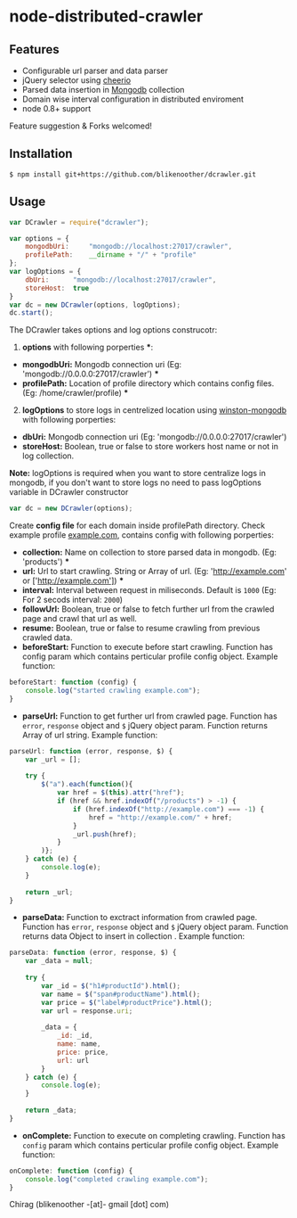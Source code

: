 node-distributed-crawler
========

Features
--------------
 * Configurable url parser and data parser
 * jQuery selector using [cheerio](httphttps://github.com/cheeriojs/cheerio)
 * Parsed data insertion in [Mongodb](https://github.com/mongodb/node-mongodb-native) collection
 * Domain wise interval configuration in distributed enviroment
 * node 0.8+ support


Feature suggestion & Forks welcomed!


Installation
--------------

    $ npm install git+https://github.com/blikenoother/dcrawler.git



Usage
------------

```javascript
var DCrawler = require("dcrawler");

var options = {
    mongodbUri:     "mongodb://localhost:27017/crawler",
    profilePath:    __dirname + "/" + "profile"
};
var logOptions = {
    dbUri:      "mongodb://localhost:27017/crawler",
	storeHost:  true
}
var dc = new DCrawler(options, logOptions);
dc.start();
```

The DCrawler takes options and log options construcotr:
1. __options__ with following porperties __*__:
  * __mongodbUri:__ Mongodb connection uri (Eg: 'mongodb://0.0.0.0:27017/crawler') __*__
  * __profilePath:__ Location of profile directory which contains config files. (Eg: /home/crawler/profile) __*__

2. __logOptions__ to store logs in centrelized location using [winston-mongodb](https://github.com/indexzero/winston-mongodb#usage) with following porperties:
  * __dbUri:__ Mongodb connection uri (Eg: 'mongodb://0.0.0.0:27017/crawler')
  * __storeHost:__ Boolean, true or false to store workers host name or not in log collection.

  __Note:__ logOptions is required when you want to store centralize logs in mongodb, if you don't want to store logs no need to pass logOptions variable in DCrawler constructor
  ```javascript
  var dc = new DCrawler(options);
  ```

Create __config file__ for each domain inside profilePath directory. Check example profile [example.com](https://github.com/blikenoother/dcrawler/blob/master/sample_profile/example.js), contains config with following porperties:
* __collection:__ Name on collection to store parsed data in mongodb. (Eg: 'products') __*__
* __url:__ Url to start crawling. String or Array of url. (Eg: 'http://example.com' or ['http://example.com']) __*__
* __interval:__ Interval between request in miliseconds. Default is `1000` (Eg: For 2 secods interval: `2000`)
* __followUrl:__ Boolean, true or false to fetch further url from the crawled page and crawl that url as well.
* __resume:__ Boolean, true or false to resume crawling from previous crawled data.
* __beforeStart:__ Function to execute before start crawling. Function has config param which contains perticular profile config object. Example function:
```javascript
beforeStart: function (config) {
    console.log("started crawling example.com");
}
```
* __parseUrl:__ Function to get further url from crawled page. Function has `error`, `response` object and `$` jQuery object param. Function returns Array of url string. Example function:
```javascript
parseUrl: function (error, response, $) {
    var _url = [];
    
    try {
        $("a").each(function(){
            var href = $(this).attr("href");
            if (href && href.indexOf("/products") > -1) {
                if (href.indexOf("http://example.com") === -1) {
                    href = "http://example.com/" + href;
                }
                _url.push(href);
            }
        )};
    } catch (e) {
        console.log(e);
    }
    
    return _url;
}
```
* __parseData:__ Function to exctract information from crawled page. Function has `error`, `response` object and `$` jQuery object param. Function returns data Object to insert in collection . Example function:
```javascript
parseData: function (error, response, $) {
    var _data = null;
    
    try {
        var _id = $("h1#productId").html();
        var name = $("span#productName").html();
        var price = $("label#productPrice").html();
        var url = response.uri;
        
        _data = {
            _id: _id,
            name: name,
            price: price,
            url: url
        }
    } catch (e) {
        console.log(e);
    }
    
    return _data;
}
```
* __onComplete:__ Function to execute on completing crawling. Function has `config` param which contains perticular profile config object. Example function:
```javascript
onComplete: function (config) {
    console.log("completed crawling example.com");
}
```

Chirag (blikenoother -[at]- gmail [dot] com)